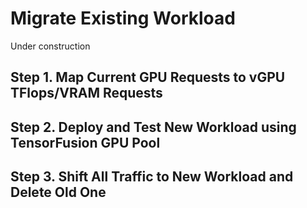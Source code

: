

# Migrate Existing Workload

Under construction

## Step 1. Map Current GPU Requests to vGPU TFlops/VRAM Requests

## Step 2. Deploy and Test New Workload using TensorFusion GPU Pool

## Step 3. Shift All Traffic to New Workload and Delete Old One